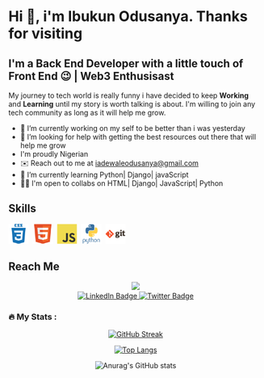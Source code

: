 # Hi 👋, i'm Ibukun Odusanya. Thanks for visiting

## I'm a Back End Developer with a little touch of Front End 😉 | Web3 Enthusisast 

My journey to tech world is really funny i have decided to keep **Working** and **Learning** until my story is worth talking is about. I'm willing to join any tech community as long as it will help me grow.

- 🔭 I’m currently working on my self to be better than i was yesterday
- 🤔 I’m looking for help with getting the best resources out there that will help me grow
- I'm proudly Nigerian
- ✉️ Reach out to me at iadewaleodusanya@gmail.com
- 🌱 I’m currently learning Python| Django| javaScript
- 🤝🏽 I'm open to collabs on HTML| Django| JavaScript| Python

## Skills
 <div>
  <img src="https://github.com/devicons/devicon/blob/master/icons/css3/css3-plain-wordmark.svg"  title="CSS3" alt="CSS" width="40" height="40"/>&nbsp;
  <img src="https://github.com/devicons/devicon/blob/master/icons/html5/html5-original.svg" title="HTML5" alt="HTML" width="40" height="40"/>&nbsp;
  <img src="https://github.com/devicons/devicon/blob/master/icons/javascript/javascript-original.svg" title="JavaScript" alt="JavaScript" width="40"height="40"/>&nbsp;
  <img src="https://github.com/devicons/devicon/blob/master/icons/python/python-original-wordmark.svg" title="Python" alt="Python" width="40" height="40"/>&nbsp;
  <img src="https://github.com/devicons/devicon/blob/master/icons/git/git-original-wordmark.svg" title="Git" **alt="Git" width="40" height="40"/>
 </div>

## Reach Me 
<div id="header" align="center">
  <img src="https://media.giphy.com/media/M9gbBd9nbDrOTu1Mqx/giphy.gif" width="100"/>
</div>
<div id="badges" align="center">
  <a href="https://www.linkedin.com/in/odusanya-ibukun-5092a6154/">
    <img src="https://img.shields.io/badge/LinkedIn-blue?style=for-the-badge&logo=linkedin&logoColor=white" alt="LinkedIn Badge"/>
  </a>
  <a href="https://twitter.com/__Adewale__">
    <img src="https://img.shields.io/badge/Twitter-blue?style=for-the-badge&logo=twitter&logoColor=white" alt="Twitter Badge"/>
  </a>
</div>

### :fire: My Stats :
<div id="stat" align="center" width='100%'>
  
  [![GitHub Streak](http://github-readme-streak-stats.herokuapp.com?user=ibkodus116&theme=dark&background=000000)](https://git.io/streak-stats)
  
  [![Top Langs](https://github-readme-stats.vercel.app/api/top-langs/?username=ibkodus116&layout=compact&theme=vision-friendly-dark)](https://github.com/anuraghazra/github-readme-stats)
  
  ![Anurag's GitHub stats](https://github-readme-stats.vercel.app/api?username=ibkodus116&show_icons=true&theme=dark&card_width=100%)
<div>
